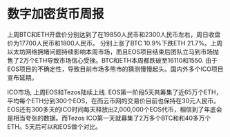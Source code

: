 # 数字加密货币周报

上周BTC和ETH开盘价分别达到了在19850人民币和2300人民币左右，周日收盘价为17700人民币和1800人民币。
分别上涨了BTC 10.9%下跌ETH 21.7%。上周以太坊网络拥堵问题持续影响本周市场，而且EOS项目结束后团队立马到市场抛售了2万个ETH导致市场信心受挫。BTC和ETH本周都跌破至16110和1550. 由于EOS项目的不确定性，导致目前市场多熊市的猜测慢慢起头。国内外多个ICO项目宣布延期。

ICO市场, 上周EOS和Tezos陆续上线. EOS第一阶段5天共筹集了近65万个ETH，平均每个ETH分到300个EOS，在而云币网的交易价目前也保持在30元人民币。EOS还有300多天的ICO时间每天释放出2,000,000个EOS代币，相信到了年底会是相当夸张的数据。而Tezos ICO第一天就募集了2万多个BTC和和40多万个ETH。5天后可以和EOS做个对比。

